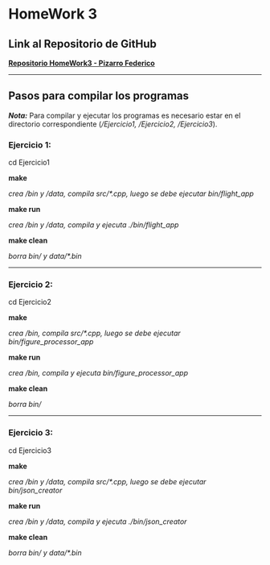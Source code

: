 # HomeWork 3

## Link al Repositorio de GitHub

**[Repositorio HomeWork3 - Pizarro Federico](https://github.com/FedePizarro15/HomeWork3)**

---

## Pasos para compilar los programas

***Nota:*** Para compilar y ejecutar los programas es necesario estar en el directorio correspondiente (*/Ejercicio1, /Ejercicio2, /Ejercicio3*).

### Ejercicio 1:

cd Ejercicio1

**make**

*crea /bin y /data, compila src/\*.cpp, luego se debe ejecutar bin/flight_app*

**make run**

*crea /bin y /data, compila y ejecuta ./bin/flight_app*

**make clean**

*borra bin/ y data/\*.bin*

---

### Ejercicio 2:

cd Ejercicio2

**make**

*crea /bin, compila src/\*.cpp, luego se debe ejecutar bin/figure_processor_app*

**make run**

*crea /bin, compila y ejecuta bin/figure_processor_app*

**make clean**

*borra bin/*

---

### Ejercicio 3:

cd Ejercicio3

**make**

*crea /bin y /data, compila src/\*.cpp, luego se debe ejecutar bin/json_creator*

**make run**

*crea /bin y /data, compila y ejecuta ./bin/json_creator*

**make clean**

*borra bin/ y data/\*.bin*
